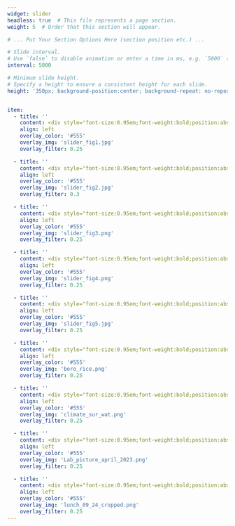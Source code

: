 ```yaml
---
widget: slider
headless: true  # This file represents a page section.
weight: 5  # Order that this section will appear.

# ... Put Your Section Options Here (section position etc.) ...

# Slide interval.
# Use `false` to disable animation or enter a time in ms, e.g. `5000` (5s).
interval: 5000

# Minimum slide height.
# Specify a height to ensure a consistent height for each slide.
height: '350px; background-position:center; background-repeat: no-repeat; background-size: cover'


item:
  - title: ''
    content: <div style="font-size:0.95em;font-weight:bold;position:absolute;bottom:0">Field work</div>
    align: left
    overlay_color: '#555'
    overlay_img: 'slider_fig1.jpg'
    overlay_filter: 0.25

  - title: ''
    content: <div style="font-size:0.95em;font-weight:bold;position:absolute;bottom:0">Lakes from space work</div>
    align: left
    overlay_color: '#555'
    overlay_img: 'slider_fig2.jpg'
    overlay_filter: 0.3

  - title: ''
    content: <div style="font-size:0.95em;font-weight:bold;position:absolute;bottom:0">Surface water networks</div>
    align: left
    overlay_color: '#555'
    overlay_img: 'slider_fig3.png'
    overlay_filter: 0.25

  - title: ''
    content: <div style="font-size:0.95em;font-weight:bold;position:absolute;bottom:0">Seeing the forest with LiDAR</div>
    align: left
    overlay_color: '#555'
    overlay_img: 'slider_fig4.png'
    overlay_filter: 0.25

  - title: ''
    content: <div style="font-size:0.95em;font-weight:bold;position:absolute;bottom:0">Field work</div>
    align: left
    overlay_color: '#555'
    overlay_img: 'slider_fig5.jpg'
    overlay_filter: 0.25

  - title: ''
    content: <div style="font-size:0.95em;font-weight:bold;position:absolute;bottom:0">In season boro rice mapping with satellite data</div>
    align: left
    overlay_color: '#555'
    overlay_img: 'boro_rice.png'
    overlay_filter: 0.25

  - title: ''
    content: <div style="font-size:0.95em;font-weight:bold;position:absolute;bottom:0">Climate and Anthropogenic Drivers of Surface Water Dynamics</div>
    align: left
    overlay_color: '#555'
    overlay_img: 'climate_sur_wat.png'
    overlay_filter: 0.25

  - title: ''
    content: <div style="font-size:0.95em;font-weight:bold;position:absolute;bottom:0">Lab Photo from April 2023</div>
    align: left
    overlay_color: '#555'
    overlay_img: 'Lab_picture_april_2023.png'
    overlay_filter: 0.25

  - title: ''
    content: <div style="font-size:0.95em;font-weight:bold;position:absolute;bottom:0">Lab Photo from September 2024</div>
    align: left
    overlay_color: '#555'
    overlay_img: 'lunch_09_24_cropped.png'
    overlay_filter: 0.25
---
```


